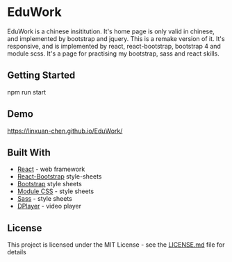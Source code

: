 # EduWork
EduWork is a chinese insititution. It's home page is only valid in chinese, and implemented by bootstrap and jquery. This is a remake version of it. It's responsive, and is implemented by react, react-bootstrap, bootstrap 4 and module scss. It's a page for practising my bootstrap, sass and react skills.

## Getting Started

npm run start

## Demo

https://linxuan-chen.github.io/EduWork/

## Built With

* [React](https://reactjs.org/) - web framework
* [React-Bootstrap](https://react-bootstrap.github.io/)  style-sheets
* [Bootstrap](https://getbootstrap.com/) style sheets
* [Module CSS](https://github.com/css-modules/css-modules) - style sheets
* [Sass](https://sass-lang.com/) - style sheets
* [DPlayer](https://dplayer.js.org/) - video player

## License

This project is licensed under the MIT License - see the [LICENSE.md](LICENSE.md) file for details

